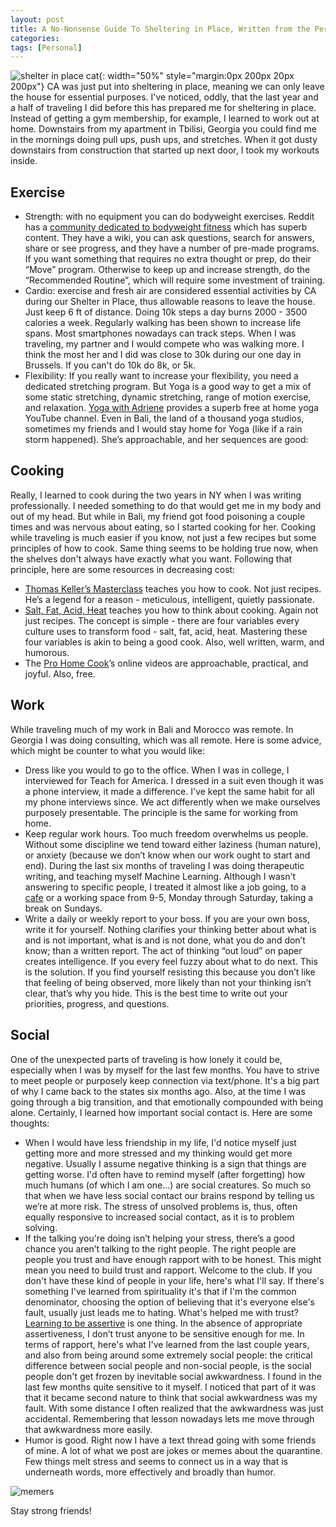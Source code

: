 ```yaml
---
layout: post
title: A No-Nonsense Guide To Sheltering in Place, Written from the Perspective of a Traveller
categories:
tags: [Personal]
---
```

![shelter in place cat](https://lh4.googleusercontent.com/proxy/AYsRQpVUoQMyLe0uXQB8LO8R9VhI3xFCC_6LHWDw_QZE70u3s-vjyhdq8374DzX6aSFs7oYn1QVxmQkO0ShWit4LHvgKm70){: width="50%" style="margin:0px 200px 20px 200px"}
CA was just put into sheltering in place, meaning we can only leave the house for essential purposes. I've noticed, oddly, that the last year and a half of traveling I did before this has prepared me for sheltering in place. Instead of getting a gym membership, for example, I learned to work out at home. Downstairs from my apartment in Tbilisi, Georgia you could find me in the mornings doing pull ups, push ups, and stretches. When it got dusty downstairs from construction that started up next door, I took my workouts inside.

## Exercise
- Strength: with no equipment you can do bodyweight exercises. Reddit has a [community dedicated to bodyweight fitness](https://www.reddit.com/r/bodyweightfitness/wiki/index) which has superb content. They have a wiki, you can ask questions, search for answers, share or see progress, and they have a number of pre-made programs. If you want something that requires no extra thought or prep, do their “Move” program. Otherwise to keep up and increase strength, do the “Recommended Routine”, which will require some investment of training.
- Cardio: exercise and fresh air are considered essential activities by CA during our Shelter in Place, thus allowable reasons to leave the house. Just keep 6 ft of distance. Doing 10k steps a day burns 2000 - 3500 calories a week. Regularly walking has been shown to increase life spans. Most smartphones nowadays can track steps. When I was traveling, my partner and I would compete who was walking more. I think the most her and I did was close to 30k during our one day in Brussels. If you can't do 10k do 8k, or 5k.
- Flexibility: If you really want to increase your flexibility, you need a dedicated stretching program. But Yoga is a good way to get a mix of some static stretching, dynamic stretching, range of motion exercise, and relaxation. [Yoga with Adriene](https://www.youtube.com/user/yogawithadriene/videos) provides a superb free at home yoga YouTube channel. Even in Bali, the land of a thousand yoga studios, sometimes my friends and I would stay home for Yoga (like if a rain storm happened). She’s approachable, and her sequences are good:

## Cooking
Really, I learned to cook during the two years in NY when I was writing professionally. I needed something to do that would get me in my body and out of my head. But while in Bali, my friend got food poisoning a couple times and was nervous about eating, so I started cooking for her.
Cooking while traveling is much easier if you know, not just a few recipes but some principles of how to cook. Same thing seems to be holding true now, when the shelves don't always have exactly what you want. Following that principle, here are some resources in decreasing cost:
- [Thomas Keller’s Masterclass](https://www.masterclass.com/classes/thomas-keller-teaches-cooking-techniques/) teaches you how to cook. Not just recipes. He’s a legend for a reason - meticulous, intelligent, quietly passionate.
- [Salt, Fat, Acid, Heat](https://www.amazon.com/Salt-Fat-Acid-Heat-Mastering-ebook/dp/B01HMXV0UQ/ref=tmm_kin_swatch_0?_encoding=UTF8&qid=&sr=) teaches you how to think about cooking. Again not just recipes. The concept is simple - there are four variables every culture uses to transform food - salt, fat, acid, heat. Mastering these four variables is akin to being a good cook. Also, well written, warm, and humorous.
- The [Pro Home Cook](https://www.prohomecooks.com/)’s online videos are approachable, practical, and joyful. Also, free.

## Work
While traveling much of my work in Bali and Morocco was remote. In Georgia I was doing consulting, which was all remote. Here is some advice, which might be counter to what you would like:
- Dress like you would to go to the office. When I was in college, I interviewed for Teach for America. I dressed in a suit even though it was a phone interview, it made a difference. I've kept the same habit for all my phone interviews since. We act differently when we make ourselves purposely presentable. The principle is the same for working from home.
- Keep regular work hours. Too much freedom overwhelms us people. Without some discipline we tend toward either laziness (human nature), or anxiety (because we don’t know when our work ought to start and end). During the last six months of traveling I was doing therapeutic writing, and teaching myself Machine Learning. Although I wasn't answering to specific people, I treated it almost like a job going, to a [cafe](https://www.facebook.com/coffeelabgeorgia/photos/a.932061773593423/1722030187929907/?type=3&theater) or a working space from 9-5, Monday through Saturday, taking a break on Sundays.
- Write a daily or weekly report to your boss. If you are your own boss, write it for yourself. Nothing clarifies your thinking better about what is and is not important, what is and is not done, what you do and don’t know; than a written report. The act of thinking “out loud” on paper creates intelligence. If you every feel fuzzy about what to do next. This is the solution. If you find yourself resisting this because you don’t like that feeling of being observed, more likely than not your thinking isn’t clear, that’s why you hide. This is the best time to write out your priorities, progress, and questions.

## Social
One of the unexpected parts of traveling is how lonely it could be, especially when I was by myself for the last few months. You have to strive to meet people or purposely keep connection via text/phone. It's a big part of why I came back to the states six months ago. Also, at the time I was going through a big transition, and that emotionally compounded with being alone. Certainly, I learned how important social contact is. Here are some thoughts:
- When I would have less friendship in my life, I'd notice myself just getting more and more stressed and my thinking would get more negative. Usually I assume negative thinking is a sign that things are getting worse. I'd often have to remind myself (after forgetting) how much humans (of which I am one...) are social creatures. So much so that when we have less social contact our brains respond by telling us we’re at more risk. The stress of unsolved problems is, thus, often equally responsive to increased social contact, as it is to problem solving.
- If the talking you're doing isn’t helping your stress, there’s a good chance you aren’t talking to the right people. The right people are people you trust and have enough rapport with to be honest.  This might mean you need to build trust and rapport. Welcome to the club.
If you don't have these kind of people in your life, here's what I'll say. If there's something I've learned from spirituality it's that if I'm the common denominator, choosing the option of believing that it's everyone else's fault, usually just leads me to hating. What's helped me with trust? [Learning to be assertive](https://www.amazon.com/Assertiveness-Workbook-Express-Yourself-Relationships/dp/1572242094) is one thing. In the absence of appropriate assertiveness, I don’t trust anyone to be sensitive enough for me. In terms of rapport, here's what I've learned from the last couple years, and also from being around some extremely social people: the critical difference between social people and non-social people, is the social people don't get frozen by inevitable social awkwardness. I found in the last few months quite sensitive to it myself. I noticed that part of it was that it became second nature to think that social awkwardness was my fault. With some distance I often realized that the awkwardness was just accidental. Remembering that lesson nowadays lets me move through that awkwardness more easily.
- Humor is good. Right now I have a text thread going with some friends of mine. A lot of what we post are jokes or memes about the quarantine. Few things melt stress and seems to connect us in a way that is underneath words, more effectively and broadly than humor.

![memers](https://i.kym-cdn.com/photos/images/original/001/786/150/2c5.jpg)

Stay strong friends!
